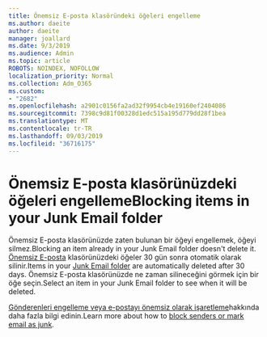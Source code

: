 ```yaml
---
title: Önemsiz E-posta klasöründeki öğeleri engelleme
ms.author: daeite
author: daeite
manager: joallard
ms.date: 9/3/2019
ms.audience: Admin
ms.topic: article
ROBOTS: NOINDEX, NOFOLLOW
localization_priority: Normal
ms.collection: Adm_O365
ms.custom:
- "2682"
ms.openlocfilehash: a2901c0156fa2ad32f9954cb4e19160ef2404086
ms.sourcegitcommit: 7398c9d81f00328d1edc515a195d779dd28f1bea
ms.translationtype: MT
ms.contentlocale: tr-TR
ms.lasthandoff: 09/03/2019
ms.locfileid: "36716175"
---
```

# <a name="blocking-items-in-your-junk-email-folder"></a><span data-ttu-id="87f50-102">Önemsiz E-posta klasörünüzdeki öğeleri engelleme</span><span class="sxs-lookup"><span data-stu-id="87f50-102">Blocking items in your Junk Email folder</span></span>

<span data-ttu-id="87f50-103">Önemsiz E-posta klasörünüzde zaten bulunan bir öğeyi engellemek, öğeyi silmez.</span><span class="sxs-lookup"><span data-stu-id="87f50-103">Blocking an item already in your Junk Email folder doesn't delete it.</span></span> <span data-ttu-id="87f50-104">[Önemsiz E-posta](https://outlook.live.com/mail/junkemail) klasörünüzdeki öğeler 30 gün sonra otomatik olarak silinir.</span><span class="sxs-lookup"><span data-stu-id="87f50-104">Items in your [Junk Email folder](https://outlook.live.com/mail/junkemail) are automatically deleted after 30 days.</span></span> <span data-ttu-id="87f50-105">Önemsiz E-posta klasörünüzde ne zaman silineceğini görmek için bir öğe seçin.</span><span class="sxs-lookup"><span data-stu-id="87f50-105">Select an item in your Junk Email folder to see when it will be deleted.</span></span>

<span data-ttu-id="87f50-106">[Gönderenleri engelleme veya e-postayı önemsiz olarak işaretleme](https://support.office.com/article/a3ece97b-82f8-4a5e-9ac3-e92fa6427ae4)hakkında daha fazla bilgi edinin.</span><span class="sxs-lookup"><span data-stu-id="87f50-106">Learn more about how to [block senders or mark email as junk](https://support.office.com/article/a3ece97b-82f8-4a5e-9ac3-e92fa6427ae4).</span></span>